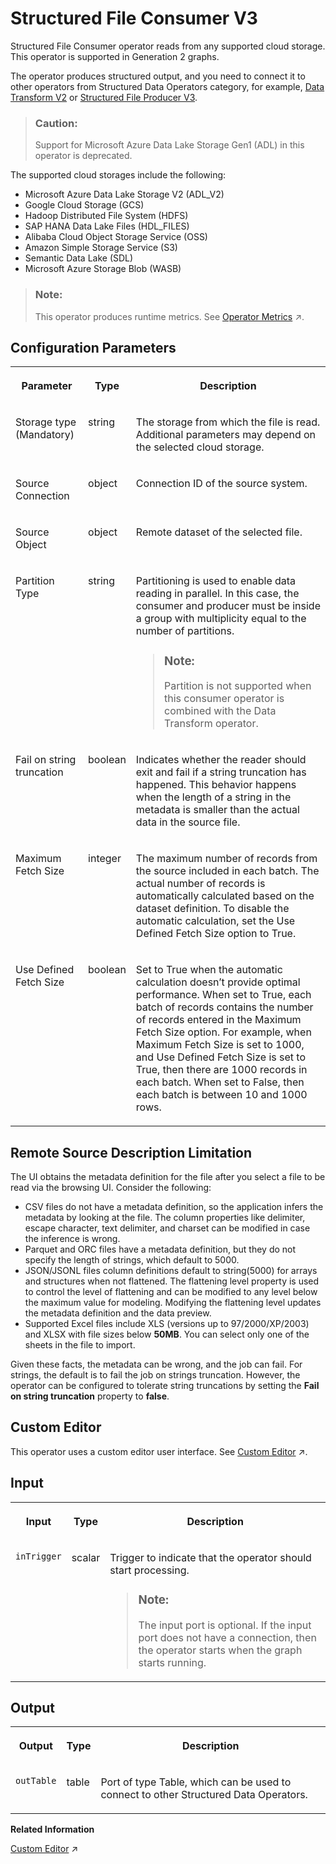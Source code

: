 <!-- loio02d49cc93994449f948094abf220ac3c -->

# Structured File Consumer V3

Structured File Consumer operator reads from any supported cloud storage. This operator is supported in Generation 2 graphs.



The operator produces structured output, and you need to connect it to other operators from Structured Data Operators category, for example, [Data Transform V2](data-transform-v2-a415f61.md) or [Structured File Producer V3](structured-file-producer-v3-605e08a.md).

> ### Caution:  
> Support for Microsoft Azure Data Lake Storage Gen1 \(ADL\) in this operator is deprecated.

The supported cloud storages include the following:

-   Microsoft Azure Data Lake Storage V2 \(ADL\_V2\)
-   Google Cloud Storage \(GCS\)
-   Hadoop Distributed File System \(HDFS\)
-   SAP HANA Data Lake Files \(HDL\_FILES\)
-   Alibaba Cloud Object Storage Service \(OSS\)
-   Amazon Simple Storage Service \(S3\)
-   Semantic Data Lake \(SDL\)
-   Microsoft Azure Storage Blob \(WASB\)

> ### Note:  
> This operator produces runtime metrics. See [Operator Metrics](https://help.sap.com/viewer/1c1341f6911f4da5a35b191b40b426c8/Cloud/en-US/994bc115589d40929905dc401263ab10.html "The operators publish a set of metrics as soon as the graph is executed. Each operator provides a different set of metrics.") :arrow_upper_right:.



<a name="loio02d49cc93994449f948094abf220ac3c__section_sq1_nf3_vdb"/>

## Configuration Parameters


<table>
<tr>
<th valign="top">

Parameter

</th>
<th valign="top">

Type

</th>
<th valign="top">

Description

</th>
</tr>
<tr>
<td valign="top">

Storage type \(Mandatory\)

</td>
<td valign="top">

string

</td>
<td valign="top">

The storage from which the file is read. Additional parameters may depend on the selected cloud storage.

</td>
</tr>
<tr>
<td valign="top">

Source Connection

</td>
<td valign="top">

object

</td>
<td valign="top">

Connection ID of the source system.

</td>
</tr>
<tr>
<td valign="top">

Source Object

</td>
<td valign="top">

object

</td>
<td valign="top">

Remote dataset of the selected file.

</td>
</tr>
<tr>
<td valign="top">

Partition Type

</td>
<td valign="top">

string

</td>
<td valign="top">

Partitioning is used to enable data reading in parallel. In this case, the consumer and producer must be inside a group with multiplicity equal to the number of partitions.

> ### Note:  
> Partition is not supported when this consumer operator is combined with the Data Transform operator.



</td>
</tr>
<tr>
<td valign="top">

Fail on string truncation

</td>
<td valign="top">

boolean

</td>
<td valign="top">

Indicates whether the reader should exit and fail if a string truncation has happened. This behavior happens when the length of a string in the metadata is smaller than the actual data in the source file.

</td>
</tr>
<tr>
<td valign="top">

Maximum Fetch Size

</td>
<td valign="top">

integer

</td>
<td valign="top">

The maximum number of records from the source included in each batch. The actual number of records is automatically calculated based on the dataset definition. To disable the automatic calculation, set the Use Defined Fetch Size option to True.

</td>
</tr>
<tr>
<td valign="top">

Use Defined Fetch Size

</td>
<td valign="top">

boolean

</td>
<td valign="top">

Set to True when the automatic calculation doesn’t provide optimal performance. When set to True, each batch of records contains the number of records entered in the Maximum Fetch Size option. For example, when Maximum Fetch Size is set to 1000, and Use Defined Fetch Size is set to True, then there are 1000 records in each batch. When set to False, then each batch is between 10 and 1000 rows.

</td>
</tr>
</table>



<a name="loio02d49cc93994449f948094abf220ac3c__section_chg_p3d_qnb"/>

## Remote Source Description Limitation

The UI obtains the metadata definition for the file after you select a file to be read via the browsing UI. Consider the following:

-   CSV files do not have a metadata definition, so the application infers the metadata by looking at the file. The column properties like delimiter, escape character, text delimiter, and charset can be modified in case the inference is wrong.
-   Parquet and ORC files have a metadata definition, but they do not specify the length of strings, which default to 5000.
-   JSON/JSONL files column definitions default to string\(5000\) for arrays and structures when not flattened. The flattening level property is used to control the level of flattening and can be modified to any level below the maximum value for modeling. Modifying the flattening level updates the metadata definition and the data preview.
-   Supported Excel files include XLS \(versions up to 97/2000/XP/2003\) and XLSX with file sizes below **50MB**. You can select only one of the sheets in the file to import.

Given these facts, the metadata can be wrong, and the job can fail. For strings, the default is to fail the job on strings truncation. However, the operator can be configured to tolerate string truncations by setting the **Fail on string truncation** property to **false**.



<a name="loio02d49cc93994449f948094abf220ac3c__section_hxr_2f1_k4b"/>

## Custom Editor

This operator uses a custom editor user interface. See [Custom Editor](https://help.sap.com/viewer/1c1341f6911f4da5a35b191b40b426c8/Cloud/en-US/8cda7c3a4ab74c86ba5752456418c4b0.html "Use the Custom Editor to update the source dataset and projection and filters are pushed down to the source.") :arrow_upper_right:.



<a name="loio02d49cc93994449f948094abf220ac3c__section_knq_5f3_vdb"/>

## Input


<table>
<tr>
<th valign="top">

Input

</th>
<th valign="top">

Type

</th>
<th valign="top">

Description

</th>
</tr>
<tr>
<td valign="top">

`inTrigger`

</td>
<td valign="top">

scalar

</td>
<td valign="top">

Trigger to indicate that the operator should start processing.

> ### Note:  
> The input port is optional. If the input port does not have a connection, then the operator starts when the graph starts running.



</td>
</tr>
</table>



<a name="loio02d49cc93994449f948094abf220ac3c__section_swc_cg3_vdb"/>

## Output


<table>
<tr>
<th valign="top">

Output

</th>
<th valign="top">

Type

</th>
<th valign="top">

Description

</th>
</tr>
<tr>
<td valign="top">

`outTable`

</td>
<td valign="top">

table

</td>
<td valign="top">

Port of type Table, which can be used to connect to other Structured Data Operators.

</td>
</tr>
</table>

**Related Information**  


[Custom Editor](https://help.sap.com/viewer/1c1341f6911f4da5a35b191b40b426c8/Cloud/en-US/8cda7c3a4ab74c86ba5752456418c4b0.html "Use the Custom Editor to update the source dataset and projection and filters are pushed down to the source.") :arrow_upper_right:

